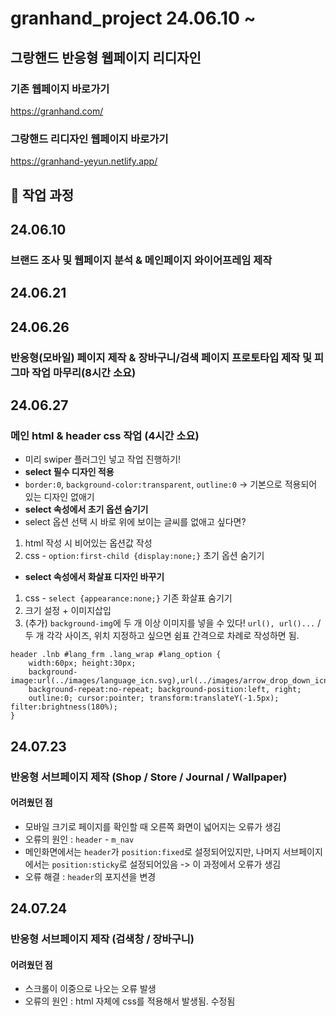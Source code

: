 # granhand_project 24.06.10 ~
## 그랑핸드 반응형 웹페이지 리디자인
### 기존 웹페이지 바로가기
https://granhand.com/
### 그랑핸드 리디자인 웹페이지 바로가기
https://granhand-yeyun.netlify.app/
## 📃 작업 과정
## 24.06.10 
### 브랜드 조사 및 웹페이지 분석 & 메인페이지 와이어프레임 제작
## 24.06.21 
## 24.06.26
### 반응형(모바일) 페이지 제작 & 장바구니/검색 페이지 프로토타입 제작 및 피그마 작업 마무리(8시간 소요)
## 24.06.27
### 메인 html & header css 작업 (4시간 소요)
* 미리 swiper 플러그인 넣고 작업 진행하기!
* **select 필수 디자인 적용**
* `border:0`, `background-color:transparent`, `outline:0` -> 기본으로 적용되어 있는 디자인 없애기
* **select 속성에서 초기 옵션 숨기기**
* select 옵션 선택 시 바로 위에 보이는 글씨를 없애고 싶다면?
1. html 작성 시 비어있는 옵션값 작성
2. css - `option:first-child {display:none;}` 초기 옵션 숨기기
* **select 속성에서 화살표 디자인 바꾸기**
1. css - `select {appearance:none;}` 기존 화살표 숨기기
2. 크기 설정 + 이미지삽입
3. (추가) `background-img`에 두 개 이상 이미지를 넣을 수 있다! `url(), url()...` / 두 개 각각 사이즈, 위치 지정하고 싶으면 쉼표 간격으로 차례로 작성하면 됨.
```
header .lnb #lang_frm .lang_wrap #lang_option {
    width:60px; height:30px;
    background-image:url(../images/language_icn.svg),url(../images/arrow_drop_down_icn.svg);
    background-repeat:no-repeat; background-position:left, right;
    outline:0; cursor:pointer; transform:translateY(-1.5px); filter:brightness(180%);
}
```
## 24.07.23
### 반응형 서브페이지 제작 (Shop / Store / Journal / Wallpaper)
#### 어려웠던 점
* 모바일 크기로 페이지를 확인할 때 오른쪽 화면이 넓어지는 오류가 생김
* 오류의 원인 : `header` - `m_nav`
* 메인화면에서는 `header`가 `position:fixed`로 설정되어있지만, 나머지 서브페이지에서는 `position:sticky`로 설정되어있음 -> 이 과정에서 오류가 생김
* 오류 해결 : `header`의 포지션을 변경
## 24.07.24
### 반응형 서브페이지 제작 (검색창 / 장바구니)
#### 어려웠던 점
* 스크롤이 이중으로 나오는 오류 발생
* 오류의 원인 : html 자체에 css를 적용해서 발생됨. 수정됨
